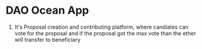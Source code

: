 # DAO Ocean App

1. It's Proposal creation and contributing platform, where candiates can vote for the proposal and if the proposal got the max vote than the ether will transfer to beneficiary
